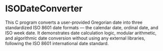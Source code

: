 # ISODateConverter
This C program converts a user-provided Gregorian date into three standardized ISO 8601 date formats — the calendar date, ordinal date, and ISO week date.  It demonstrates date calculation logic, modular arithmetic, and algorithmic date conversion without using any external libraries, following the ISO 8601 international date standard.
